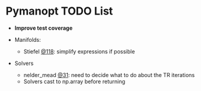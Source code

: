 # Pymanopt TODO List

- **Improve test coverage**

- Manifolds:
  - Stiefel [@118](./pymanopt/manifolds/stiefel.py#L118): simplify expressions if possible

- Solvers
  - nelder_mead [@31](./pymanopt/solvers/nelder_mead.py#L31): need to decide what to do about the TR iterations
  - Solvers cast to np.array before returning
